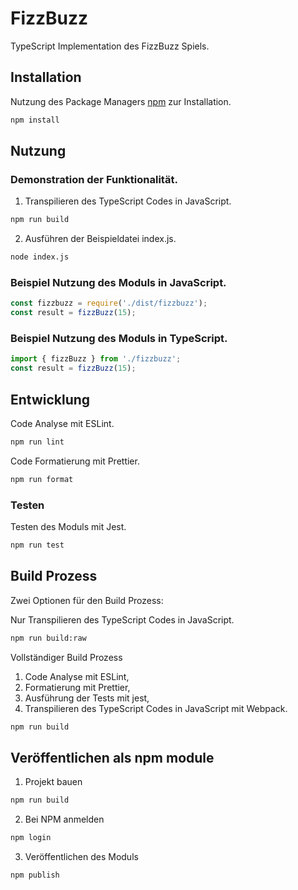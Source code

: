 # FizzBuzz

TypeScript Implementation des FizzBuzz Spiels.

## Installation

Nutzung des Package Managers [npm](https://www.npmjs.com/) zur Installation.

```bash
npm install
```

## Nutzung

### Demonstration der Funktionalität.

1. Transpilieren des TypeScript Codes in JavaScript.
```bash
npm run build
```

2. Ausführen der Beispieldatei index.js.
```bash
node index.js
```

### Beispiel Nutzung des Moduls in JavaScript.
```javascript
const fizzbuzz = require('./dist/fizzbuzz');
const result = fizzBuzz(15);
```

### Beispiel Nutzung des Moduls in TypeScript.
```typescript
import { fizzBuzz } from './fizzbuzz';
const result = fizzBuzz(15);
```

## Entwicklung

Code Analyse mit ESLint.
```bash
npm run lint
```

Code Formatierung mit Prettier.
```bash
npm run format
```
### Testen

Testen des Moduls mit Jest.
```bash
npm run test
```

## Build Prozess

Zwei Optionen für den Build Prozess:

Nur Transpilieren des TypeScript Codes in JavaScript.
```bash
npm run build:raw
```

Vollständiger Build Prozess
1. Code Analyse mit ESLint, 
2. Formatierung mit Prettier, 
3. Ausführung der Tests mit jest,
4. Transpilieren des TypeScript Codes in JavaScript mit Webpack.
```bash
npm run build
```

## Veröffentlichen als npm module

1. Projekt bauen
```bash
npm run build
```

2. Bei NPM anmelden
```bash
npm login
```

3. Veröffentlichen des Moduls
```bash
npm publish
```
